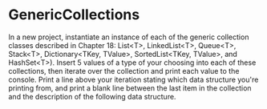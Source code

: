 # GenericCollections
In a new project, instantiate an instance of each of the generic collection classes described in Chapter 18:  List&lt;T>, LinkedList&lt;T>, Queue&lt;T>, Stack&lt;T>, Dictionary&lt;TKey, TValue>, SortedList&lt;TKey, TValue>, and HashSet&lt;T>). Insert 5 values of a type of your choosing into each of these collections, then iterate over the collection and print each value to the console. Print a line above your iteration stating which data structure you're printing from, and print a blank line between the last item in the collection and the description of the following data structure.
